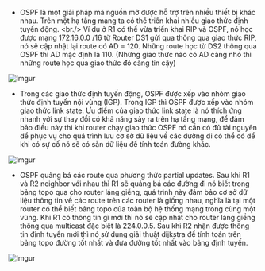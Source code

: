 - OSPF là một giải pháp mã nguồn mở được hỗ trợ trên nhiều thiết bị khác nhau. Trên một hạ tầng mạng ta có thể triển khai nhiều giao thức định tuyến động.  <br./>
Ví dụ ở R1 có thể vừa triển khai RIP và OSPF, nó học được mạng 172.16.0.0 /16 từ Router DS1 gửi qua thông qua giao thức RIP, nó sẽ cập nhật lại route có AD = 120.  Những route học từ DS2 thông qua OSPF thì AD mặc định là 110. (Những giao thức nào có AD càng nhỏ thì những route học qua giao thức đó càng tin cậy)

![Imgur](https://i.imgur.com/qDulY6z.png)

- Trong các giao thức định tuyến động, OSPF được xếp vào nhóm giao thức định tuyến nội vùng (IGP). Trong IGP thì OSPF được xếp vào nhóm giao thức link state. Ưu điểm của giao thức link state là nó thích ứng nhanh với sự thay đổi có khả năng sảy ra trên hạ tầng mạng, để đảm bảo điều này thì khi router chạy giao thức OSPF nó cần có đủ tài nguyên để phục vụ cho quá trình lưu cơ sở dữ liệu về các đường đi có thể có để khi có sự cố nó sẽ có sẵn dữ liệu để tính toán đường khác.

![Imgur](https://i.imgur.com/lVNITPu.png)

- OSPF quảng bá các route qua phương thức partial updates. Sau khi R1 và R2 neighbor với nhau thì R1 sẽ quảng bá các đường đi nó biết trong bảng topo qua cho router láng giềng, quá trình này đảm bảo cơ sở dữ liệu thông tin về các route trên các router là giống nhau, nghĩa là tại một router có thể biết bảng topo của toàn bộ hệ thống mạng trong cùng một vùng. Khi R1 có thông tin gì mới thì nó sẽ cập nhật cho router láng giềng thông qua multicast đặc biệt là 224.0.0.5. Sau khi R2 nhận được thông tin định tuyến mới thì nó sử dụng giải thuật dijkstra để tính toán trên bảng topo đường tốt nhất và đưa đường tốt nhất vào bảng định tuyến.

![Imgur](https://i.imgur.com/AtQs7UD.png)
